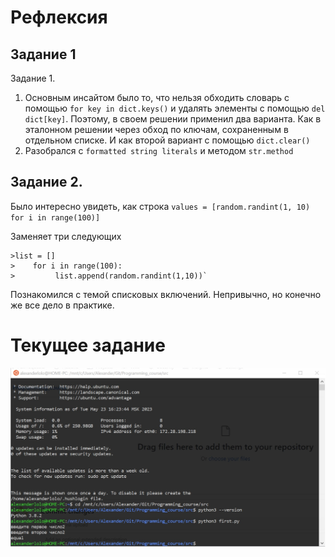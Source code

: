 # Рефлексия
## Задание 1

Задание 1.
1.	Основным инсайтом было то, что нельзя обходить словарь с помощью `for key in dict.keys()` и удалять элементы с помощью `del dict[key]`. Поэтому, в своем решении применил два варианта. Как в эталонном решении через обход по ключам, сохраненным в отдельном списке. И как второй вариант с помощью `dict.clear()`
2.	Разобрался с `formatted string literals` и методом `str.method`

## Задание 2.

Было интересно увидеть, как строка `values = [random.randint(1, 10) for i in range(100)]`

Заменяет три следующих
```
>list = []
>    for i in range(100):
>         list.append(random.randint(1,10))`
```
Познакомился с темой списковых включений. Непривычно, но конечно же все дело в практике.

# Текущее задание
![](/Images/firstimage.png)
